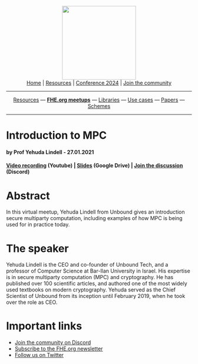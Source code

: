 <!-- Main header navigation -->
<p align="center">
  <img width="200" src="https://user-images.githubusercontent.com/5758427/180978488-db825482-5a58-4c7c-9589-c494a6f0be04.png"><br/>
  <a href="https://fhe-org.github.io">Home</a> | <a href="https://fhe-org.github.io/resources">Resources</a> | <a href="https://fhe-org.github.io/conferences/conference-2024/">Conference 2024</a> | <a href="https://fhe-org.github.io/community">Join the community</a>
</p>
<hr/>
<!-- /Main header navigation -->

<!-- Resource categories links -->
<p align="center">
  <a href="https://fhe-org.github.io/resources">Resources</a>
  —
  <a href="https://fhe-org.github.io/meetups"><b>FHE.org meetups</b></a>
  —
  <a href="https://fhe-org.github.io/resources/libraries">Libraries</a>
  —
  <a href="https://fhe-org.github.io/resources/use-cases">Use cases</a>
  —
  <a href="https://fhe-org.github.io/resources/papers">Papers</a>
  —
  <a href="https://fhe-org.github.io/resources/schemes">Schemes</a>
</p>
<hr/>
<!-- /Resource categories links -->

# Introduction to MPC
#### by Prof Yehuda Lindell - 27.01.2021

#### <a href="https://www.youtube.com/watch?v=aDL_KScy6hA">Video recording</a> (Youtube) | <a href="https://cdn.fhe.org/slides/intrompc-zama-webinar-january-2021.pdf">Slides</a> (Google Drive) | <a href="https://discord.fhe.org">Join the discussion</a> (Discord)

# Abstract
In this virtual meetup, Yehuda Lindell from Unbound gives an introduction secure multiparty computation, including examples of how MPC is being used for in practice today.

# The speaker
Yehuda Lindell is the CEO and co-founder of Unbound Tech, and a professor of Computer Science at Bar-Ilan University in Israel. His expertise is in secure multiparty computation (MPC) and cryptography. He has published over 100 scientific articles, and authored one of the most widely used textbooks on modern cryptography. Yehuda served as the Chief Scientist of Unbound from its inception until February 2019, when he took over the role as CEO.

# Important links
- <a href="https://discord.fhe.org">Join the community on Discord</a>
- <a href="https://fheorg.substack.com">Subscribe to the FHE.org newsletter</a>
- <a href="https://twitter.com/fhe_org">Follow us on Twitter</a>

